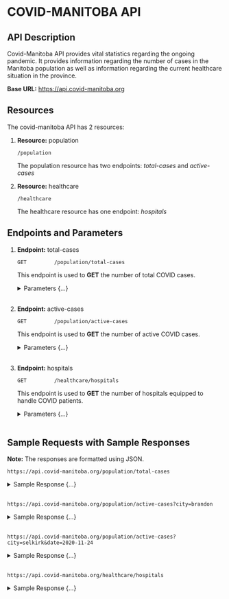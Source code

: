 # COVID-MANITOBA API

## API Description

Covid-Manitoba API provides vital statistics regarding the ongoing pandemic. It provides information regarding the number of cases in the Manitoba population as well as information regarding the current healthcare situation in the province.

**Base URL:** https://api.covid-manitoba.org


## Resources

The covid-manitoba API has 2 resources:

1. **Resource:** population
    ```
    /population
   ```
    
    The population resource has two endpoints: *total-cases* and *active-cases*
    

2. **Resource:** healthcare
    ```
    /healthcare
   ```

    The healthcare resource has one endpoint: *hospitals*


## Endpoints and Parameters

1. **Endpoint:** total-cases
     ```
    GET         /population/total-cases
   ```

    This endpoint is used to **GET** the number of total COVID cases.
    
    <details>
        <summary>Parameters {...} </summary>


    | Parameter Name | Required / Optional | Default value | Description | Example |
    | ------ | ---------- | --- | --- | --- |
    | Date  | Optional | If no date is provided, total cases will be shown right from the beginning till today | Filter total cases by a specific date (in YYYY-MM-DD format) | 2020-11-12 |
    | City | Optional | If a city is not specified, total cases for the entire province will be shown | Filter total cases by a specific city in Manitoba | winnipeg |

    ---

    </details>
    
    <br>

2. **Endpoint:** active-cases

     ```
    GET         /population/active-cases
   ```
    
    This endpoint is used to **GET** the number of active COVID cases.

    <details>
        <summary>Parameters {...} </summary>


    | Parameter Name | Required / Optional | Default value | Description | Example |
    | ------ | ---------- | --- | --- | --- |
    | Date  | Optional | If no date is provided, active cases will be shown right from the beginning till today | Filter active cases by a specific date (in YYYY-MM-DD format) | 2020-11-12 |
    | City | Optional | If a city is not specified, active cases for the entire province will be shown | Filter active cases by a specific city in Manitoba | winnipeg

    ---

    </details>
    
    <br>


3. **Endpoint:** hospitals

     ```
    GET         /healthcare/hospitals
   ```


    This endpoint is used to **GET** the number of hospitals equipped to handle COVID patients.

    <details>
    <summary> Parameters {...} </summary>
    

    This endpoint supports no parameters.


    </details>
    
     <br>


## Sample Requests with Sample Responses

**Note:** The responses are formatted using JSON.

```
https://api.covid-manitoba.org/population/total-cases
```

<details>
    <summary> Sample Response {...} </summary>
    
```
{                       
    "results":                          
    {                                        
        "cases:                         12482,                                
        "time_period_start_date":       "2020-01-01",
        "time_period_end_date":         "2020-11-24",
        "region":                       "Manitoba"
    },                           
        "status":                       "OK"                                      
} 
```
</details>

 <br>

```
https://api.covid-manitoba.org/population/active-cases?city=brandon
```


<details>
    <summary> Sample Response {...} </summary>
    
```
{                       
    "results":                          
    {                                        
        "cases:                         2482,                                
        "time_period_start_date":       "2020-01-01",
        "time_period_end_date":         "2020-11-24",
        "region":                       "Brandon"
    },                           
        "status":                       "OK"                                      
} 
```
</details>

 <br>

```
https://api.covid-manitoba.org/population/active-cases?city=selkirk&date=2020-11-24
```

<details>
    <summary> Sample Response {...} </summary>
    
```
{                       
    "results":                          
    {                                        
        "cases:                         482,                                
        "time_period_start_date":       "2020-11-24",
        "time_period_end_date":         "2020-11-24",
        "region":                       "Selkirk"
    },                           
        "status":                       "OK"                                      
} 
```
</details>

 <br>

```
https://api.covid-manitoba.org/healthcare/hospitals
```

<details>
    <summary> Sample Response {...} </summary>
    
```
{                       
    "results":                          
    {                                        
        "number_of_hospitals:           21,                                
        "number_of_available_beds":     298,
        "region":                       "Manitoba"
    },                           
        "status":                       "OK"                                      
} 
```
</details>
